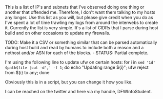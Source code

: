 This is a list of IP's and subnets that I've observed doing one thing or another that offended me. Therefore, I don't want them talking to my hosts any longer. Use this list as you will, but please give credit when you do as I've spent a lot of time trawling my logs from around the interwebs to create it. Currently the list is very simple. It's a list of CIDRs that I parse during host build and on other occasions to update my firewalls.

TODO: Make it a CSV or something similar that can be parsed automatically during host build and read by humans to include both a reason and a nethost and/or ASN for each of the blocks. - STATUS: Partial complete.

I'm using the following line to update ufw on certain hosts:
for i in `sed '1d' $path$file |cut -d',' -f 1`; do echo "Updating range ${i}"; ufw reject from ${i} to any; done

Obviously this is in a script, but you can change it how you like.

I can be reached on the twitter and here via my handle, DFWInfoStudent.
